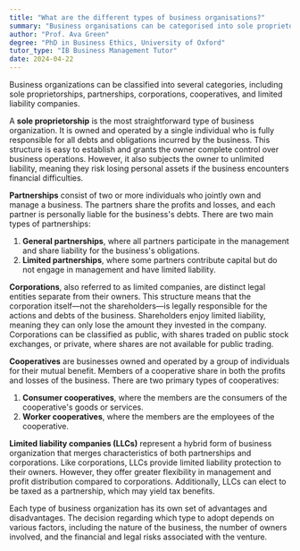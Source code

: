 ```yaml
---
title: "What are the different types of business organisations?"
summary: "Business organisations can be categorised into sole proprietorships, partnerships, corporations, cooperatives, and limited liability companies."
author: "Prof. Ava Green"
degree: "PhD in Business Ethics, University of Oxford"
tutor_type: "IB Business Management Tutor"
date: 2024-04-22
---
```


Business organizations can be classified into several categories, including sole proprietorships, partnerships, corporations, cooperatives, and limited liability companies.

A **sole proprietorship** is the most straightforward type of business organization. It is owned and operated by a single individual who is fully responsible for all debts and obligations incurred by the business. This structure is easy to establish and grants the owner complete control over business operations. However, it also subjects the owner to unlimited liability, meaning they risk losing personal assets if the business encounters financial difficulties.

**Partnerships** consist of two or more individuals who jointly own and manage a business. The partners share the profits and losses, and each partner is personally liable for the business's debts. There are two main types of partnerships: 

1. **General partnerships**, where all partners participate in the management and share liability for the business's obligations.
2. **Limited partnerships**, where some partners contribute capital but do not engage in management and have limited liability.

**Corporations**, also referred to as limited companies, are distinct legal entities separate from their owners. This structure means that the corporation itself—not the shareholders—is legally responsible for the actions and debts of the business. Shareholders enjoy limited liability, meaning they can only lose the amount they invested in the company. Corporations can be classified as public, with shares traded on public stock exchanges, or private, where shares are not available for public trading.

**Cooperatives** are businesses owned and operated by a group of individuals for their mutual benefit. Members of a cooperative share in both the profits and losses of the business. There are two primary types of cooperatives: 

1. **Consumer cooperatives**, where the members are the consumers of the cooperative's goods or services.
2. **Worker cooperatives**, where the members are the employees of the cooperative.

**Limited liability companies (LLCs)** represent a hybrid form of business organization that merges characteristics of both partnerships and corporations. Like corporations, LLCs provide limited liability protection to their owners. However, they offer greater flexibility in management and profit distribution compared to corporations. Additionally, LLCs can elect to be taxed as a partnership, which may yield tax benefits.

Each type of business organization has its own set of advantages and disadvantages. The decision regarding which type to adopt depends on various factors, including the nature of the business, the number of owners involved, and the financial and legal risks associated with the venture.
    